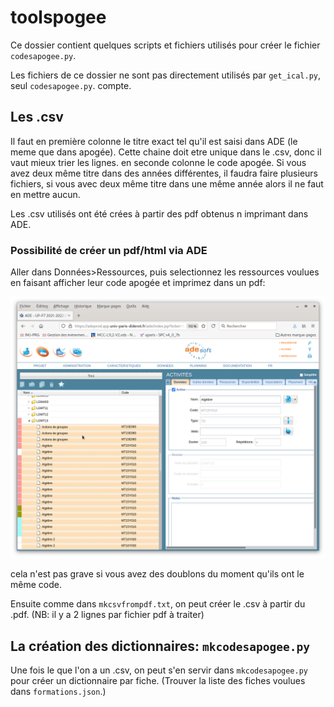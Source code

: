 # toolspogee

Ce dossier contient quelques scripts et fichiers utilisés pour créer le fichier
`codesapogee.py`.

Les fichiers de ce dossier ne sont pas directement utilisés par `get_ical.py`, seul `codesapogee.py`. compte.

## Les .csv

Il faut en première colonne le titre exact tel qu'il est saisi dans ADE (le meme que dans apogée).
Cette chaine doit etre unique dans le .csv, donc il vaut mieux trier les lignes.
en seconde colonne le code apogée. Si vous avez deux même titre dans des années différentes, il faudra faire plusieurs fichiers, si vous avec deux même titre dans une même année alors il ne faut en mettre aucun.

Les .csv utilisés ont été crées à partir des pdf obtenus n imprimant dans ADE.

### Possibilité de créer un pdf/html via ADE

Aller dans Données>Ressources, puis selectionnez les ressources voulues en faisant afficher leur code apogée et imprimez dans un pdf:

![Exemple](activites.png)

cela n'est pas grave si vous avez des doublons du moment qu'ils ont le même code.

Ensuite comme dans `mkcsvfrompdf.txt`, on peut créer le .csv à partir du .pdf. (NB: il y a 2 lignes par fichier pdf à traiter)

## La création des dictionnaires: `mkcodesapogee.py`

Une fois le que l'on a un .csv, on peut s'en servir dans `mkcodesapogee.py` pour créer un dictionnaire par fiche. (Trouver la liste des fiches voulues dans `formations.json`.)
